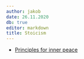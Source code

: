 ```yaml
---
author: jakob
date: 26.11.2020
db: true
editor: markdown
title: Stoicism
---
```


-   [Principles for inner peace](/database/principles_inner_peace)
